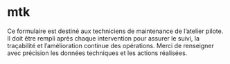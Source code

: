 # mtk
Ce formulaire est destiné aux techniciens de maintenance de l’atelier pilote. Il doit être rempli après chaque intervention pour assurer le suivi, la traçabilité et l’amélioration continue des opérations. Merci de renseigner avec précision les données techniques et les actions réalisées.
